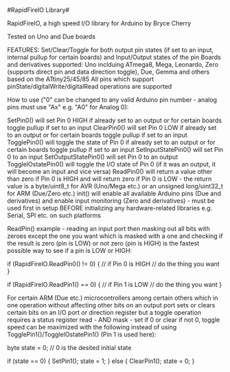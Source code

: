 #RapidFireIO Library#

RapidFireIO, a high speed I/O library for Arduino by Bryce Cherry

Tested on Uno and Due boards

FEATURES:
Set/Clear/Toggle for both output pin states (if set to an input, internal pullup for certain boards) and Input/Output states of the pin
Boards and derivatives supported: Uno inclduing ATmega8, Mega, Leonardo, Zero (supports direct pin and data direction toggle), Due, Gemma and others based on the ATtiny25/45/85
All pins which support pinState/digitalWrite/digitalRead operations are supported

How to use ("0" can be changed to any valid Arduino pin number - analog pins must use "Ax" e.g. "A0" for Analog 0):

SetPin0() will set Pin 0 HIGH if already set to an output or for certain boards toggle pullup if set to an input
ClearPin0() will set Pin 0 LOW if already set to an output or for certain boards toggle pullup if set to an input
TogglePin0() will toggle the state of Pin 0 if already set to an output or for certain boards toggle pullup if set to an input
SetInputStatePin0() will set Pin 0 to an input
SetOutputStatePin0() will set Pin 0 to an output
ToggleIOstatePin0() will toggle the I/O state of Pin 0 (if it was an output, it will become an input and vice versa)
ReadPin0() will return a value other than zero if Pin 0 is HIGH and will return zero if Pin 0 is LOW - the return value is a byte/uint8_t for AVR (Uno/Mega etc.) or an unsigned long/uint32_t for ARM (Due/Zero etc.)
init() will enable all available Arduino pins (Due and derivatives) and enable input monitoring (Zero and derivatives) -  must be used first in setup BEFORE initializing any hardware-related libraries e.g. Serial, SPI etc. on such platforms

ReadPin() example - reading an input port then masking out all bits with zeroes except the one you want which is masked with a one and checking if the result is zero (pin is LOW) or not zero (pin is HIGH) is the fastest possible way to see if a pin is LOW or HIGH:

if (RapidFireIO.ReadPin0() != 0) { // if Pin 0 is HIGH
// do the thing you want
}

if (RapidFireIO.ReadPin1() == 0) { // if Pin 1 is LOW
// do the thing you want
}

For certain ARM (Due etc.) microcontrollers among certain others which in one operation without affecting other bits on an output port sets or clears certain bits on an I/O port or direction register but a toggle operation requires a status register read - AND mask - set if 0 or clear if not 0, toggle speed can be maximized with the following instead of using TogglePin1()/ToggleIOstatePin1() (Pin 1 is used here):

byte state = 0; // 0 is the desited initial state

if (state == 0) {
  SetPin1();
  state = 1;
}
else {
  ClearPin1();
  state = 0;
}